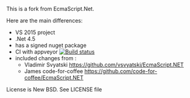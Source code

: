 This is a fork from EcmaScript.Net.

Here are the main differences:
* VS 2015 project
* .Net 4.5
* has a signed nuget package
* CI with appveyor [![Build status](https://ci.appveyor.com/api/projects/status/mxix711nwjaipa6e?svg=true)](https://ci.appveyor.com/project/tomap/ecmascript-net)
* included changes from :
  * Vladimir Svyatski https://github.com/vsvyatski/EcmaScript.NET
  * James code-for-coffee https://github.com/code-for-coffee/EcmaScript.NET

License is New BSD. See LICENSE file